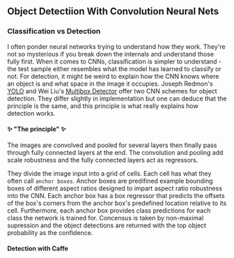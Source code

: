 ## Object Detectiion With Convolution Neural Nets
### Classification vs Detection
I often ponder neural networks trying to understand how they work. They're not so mysterious if you break down the internals and understand those fully first. When it comes to CNNs, classification is simpler to understand - the test sample either resembles what the model has learned to classify or not. For detection, it might be weird to explain how the CNN knows where an object is and what space in the image it occupies.
Joseph Redmon's [YOLO](https://arxiv.org/abs/1506.02640) and Wei Liu's [Multibox Detector](https://arxiv.org/abs/1512.02325) offer two CNN schemes for object detection. They differ slightly in implementation but one can deduce that the principle is the same, and this principle is what really explains how detection works.

#### ✨ "The principle" ✨
The images are convolved and pooled for several layers then finally pass through fully connected layers at the end. The convolution and pooling add scale robustness and the fully connected layers act as regressors. 

They divide the image input into a grid of cells. Each cell has what they often call  `anchor boxes`. Anchor boxes are predifined example bounding boxes of different aspect ratios designed to impart aspect ratio robustness into the CNN. Each anchor box has a box regressor that predicts the offsets of the box's corners from the anchor box's predefined location relative to its cell. Furthermore, each anchor box provides class predictions for each class the network is trained for. Concensus is taken by non-maximal supression and the object detections are returned with the top object probability as the confidence.

#### Detection with Caffe
